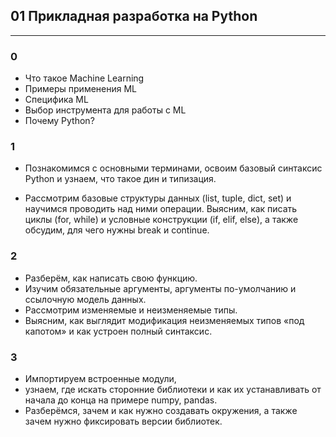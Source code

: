 ## 01 Прикладная разработка на Python

---
### 0
+ Что такое Machine Learning
+ Примеры применения ML
+ Специфика ML
+ Выбор инструмента для работы с ML
+ Почему Python?

### 1

+ Познакомимся с основными терминами, освоим базовый синтаксис Python и узнаем, что такое дин и типизация. 

+ Рассмотрим базовые структуры данных (list, tuple, dict, set) и научимся проводить над ними операции. Выясним, как писать циклы (for, while) и условные конструкции (if, elif, else), а также обсудим, для чего нужны break и continue.

### 2
+ Разберём, как написать свою функцию. 
+ Изучим обязательные аргументы, аргументы по-умолчанию и ссылочную модель данных. 
+ Рассмотрим изменяемые и неизменяемые типы.
+ Выясним, как выглядит модификация неизменяемых типов «под капотом» и как устроен полный синтаксис.

### 3
+ Импортируем встроенные модули, 
+ узнаем, где искать сторонние библиотеки и как их устанавливать от начала до конца на примере
numpy, pandas. 
+ Разберёмся, зачем и как нужно создавать окружения, а также зачем нужно фиксировать версии библиотек.